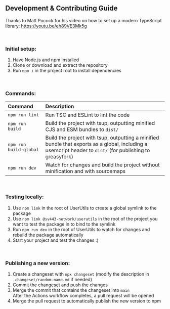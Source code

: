 ## Development & Contributing Guide
Thanks to Matt Pocock for his video on how to set up a modern TypeScript library: https://youtu.be/eh89VE3Mk5g

<br>

### Initial setup:
1. Have Node.js and npm installed
2. Clone or download and extract the repository
3. Run `npm i` in the project root to install dependencies

<br>

### Commands:
| Command | Description |
| :-- | :-- |
| `npm run lint` | Run TSC and ESLint to lint the code |
| `npm run build` | Build the project with tsup, outputting minified CJS and ESM bundles to `dist/` |
| `npm run build-global` | Build the project with tsup, outputting a minified bundle that exports as a global, including a userscript header to `dist/` (for publishing to greasyfork) |
| `npm run dev` | Watch for changes and build the project without minification and with sourcemaps |

<br>

### Testing locally:
1. Use `npm link` in the root of UserUtils to create a global symlink to the package
2. Use `npm link @sv443-network/userutils` in the root of the project you want to test the package in to bind to the symlink
3. Run `npm run dev` in the root of UserUtils to watch for changes and rebuild the package automatically
4. Start your project and test the changes :)

<br>

### Publishing a new version:
1. Create a changeset with `npx changeset` (modify the description in `.changeset/random-name.md` if needed)
2. Commit the changeset and push the changes
3. Merge the commit that contains the changeset into `main`  
  After the Actions workflow completes, a pull request will be opened
4. Merge the pull request to automatically publish the new version to npm
